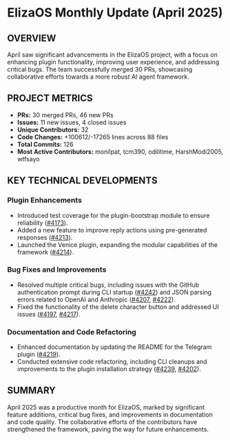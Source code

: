 # ElizaOS Monthly Update (April 2025)

## OVERVIEW 
April saw significant advancements in the ElizaOS project, with a focus on enhancing plugin functionality, improving user experience, and addressing critical bugs. The team successfully merged 30 PRs, showcasing collaborative efforts towards a more robust AI agent framework.

## PROJECT METRICS
- **PRs:** 30 merged PRs, 46 new PRs
- **Issues:** 11 new issues, 4 closed issues
- **Unique Contributors:** 32
- **Code Changes:** +100612/-17265 lines across 88 files
- **Total Commits:** 126
- **Most Active Contributors:** monilpat, tcm390, odilitime, HarshModi2005, wtfsayo

## KEY TECHNICAL DEVELOPMENTS

### Plugin Enhancements
- Introduced test coverage for the plugin-bootstrap module to ensure reliability ([#4173](https://github.com/elizaos/eliza/pull/4173)).
- Added a new feature to improve reply actions using pre-generated responses ([#4213](https://github.com/elizaos/eliza/pull/4213)).
- Launched the Venice plugin, expanding the modular capabilities of the framework ([#4214](https://github.com/elizaos/eliza/pull/4214)).

### Bug Fixes and Improvements
- Resolved multiple critical bugs, including issues with the GitHub authentication prompt during CLI startup ([#4242](https://github.com/elizaos/eliza/pull/4242)) and JSON parsing errors related to OpenAI and Anthropic ([#4207](https://github.com/elizaos/eliza/pull/4207), [#4222](https://github.com/elizaos/eliza/pull/4222)).
- Fixed the functionality of the delete character button and addressed UI issues ([#4197](https://github.com/elizaos/eliza/pull/4197), [#4217](https://github.com/elizaos/eliza/pull/4217)).

### Documentation and Code Refactoring
- Enhanced documentation by updating the README for the Telegram plugin ([#4219](https://github.com/elizaos/eliza/pull/4219)).
- Conducted extensive code refactoring, including CLI cleanups and improvements to the plugin installation strategy ([#4239](https://github.com/elizaos/eliza/pull/4239), [#4202](https://github.com/elizaos/eliza/pull/4202)).

## SUMMARY
April 2025 was a productive month for ElizaOS, marked by significant feature additions, critical bug fixes, and improvements in documentation and code quality. The collaborative efforts of the contributors have strengthened the framework, paving the way for future enhancements.